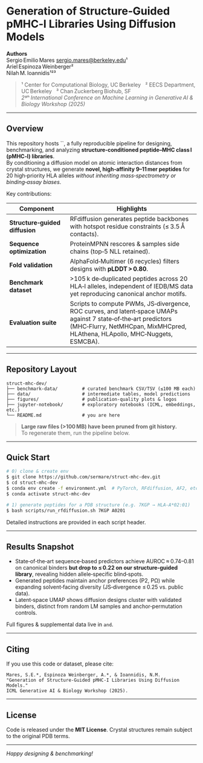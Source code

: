 # Generation of Structure‑Guided pMHC‑I Libraries Using Diffusion Models

**Authors**\
Sergio Emilio Mares [sergio.mares@berkeley.edu](mailto\:sergio.mares@berkeley.edu)¹\
Ariel Espinoza Weinberger²\
Nilah M. Ioannidis¹²³

> ¹ Center for Computational Biology, UC Berkeley   ² EECS Department, UC Berkeley   ³ Chan Zuckerberg Biohub, SF\
> *2ᵍʰ International Conference on Machine Learning in Generative AI & Biology Workshop (2025)*

---

## Overview

This repository hosts ``, a fully reproducible pipeline for designing, benchmarking, and analyzing **structure‑conditioned peptide–MHC class I (pMHC‑I) libraries**.\
By conditioning a diffusion model on atomic interaction distances from crystal structures, we generate **novel, high‑affinity 9–11 mer peptides** for 20 high‑priority HLA alleles *without inheriting mass‑spectrometry or binding‑assay biases*.

Key contributions:

| Component                      | Highlights                                                                                                                                                                                     |
| ------------------------------ | ---------------------------------------------------------------------------------------------------------------------------------------------------------------------------------------------- |
| **Structure‑guided diffusion** | RFdiffusion generates peptide backbones with hotspot residue constraints (≤ 3.5 Å contacts).                                                                                                   |
| **Sequence optimization**      | ProteinMPNN rescores & samples side chains (top‑5 NLL retained).                                                                                                                               |
| **Fold validation**            | AlphaFold‑Multimer (6 recycles) filters designs with **pLDDT > 0.80**.                                                                                                                         |
| **Benchmark dataset**          | >105 k de‑duplicated peptides across 20 HLA‑I alleles, independent of IEDB/MS data yet reproducing canonical anchor motifs.                                                                    |
| **Evaluation suite**           | Scripts to compute PWMs, JS‑divergence, ROC curves, and latent‑space UMAPs against 7 state‑of‑the‑art predictors (MHC‑Flurry, NetMHCpan, MixMHCpred, HLAthena, HLApollo, MHC‑Nuggets, ESMCBA). |

---

## Repository Layout

```
struct-mhc-dev/
├── benchmark-data/         # curated benchmark CSV/TSV (≤100 MB each)
├── data/                   # intermediate tables, model predictions
├── figures/                # publication‑quality plots & logos
├── jupyter-notebook/       # exploratory notebooks (ICML, embeddings, etc.)
└── README.md               # you are here
```

> **Large raw files (>100 MB) have been pruned from git history.**\
> To regenerate them, run the pipeline below.

---

## Quick Start

```bash
# 0) clone & create env
$ git clone https://github.com/sermare/struct-mhc-dev.git
$ cd struct-mhc-dev
$ conda env create -f environment.yml  # PyTorch, RFdiffusion, AF2, etc.
$ conda activate struct-mhc-dev

# 1) generate peptides for a PDB structure (e.g. 7KGP → HLA‑A*02:01)
$ bash scripts/run_rfdiffusion.sh 7KGP A0201
```

Detailed instructions are provided in each script header.

---

## Results Snapshot

- State‑of‑the‑art sequence‑based predictors achieve AUROC ≈ 0.74–0.81 on canonical binders **but drop to ≤ 0.22 on our structure‑guided library**, revealing hidden allele‑specific blind‑spots.
- Generated peptides maintain anchor preferences (P2, PΩ) while expanding solvent‑facing diversity (JS‑divergence ≤ 0.25 vs. public data).
- Latent‑space UMAP shows diffusion designs cluster with validated binders, distinct from random LM samples and anchor‑permutation controls.

Full figures & supplemental data live in `` and ``.

---

## Citing

If you use this code or dataset, please cite:

```text
Mares, S.E.*, Espinoza Weinberger, A.*, & Ioannidis, N.M.
"Generation of Structure‑Guided pMHC‑I Libraries Using Diffusion Models." 
ICML Generative AI & Biology Workshop (2025).
```

---

## License

Code is released under the **MIT License**. Crystal structures remain subject to the original PDB terms.

---

*Happy designing & benchmarking!*

